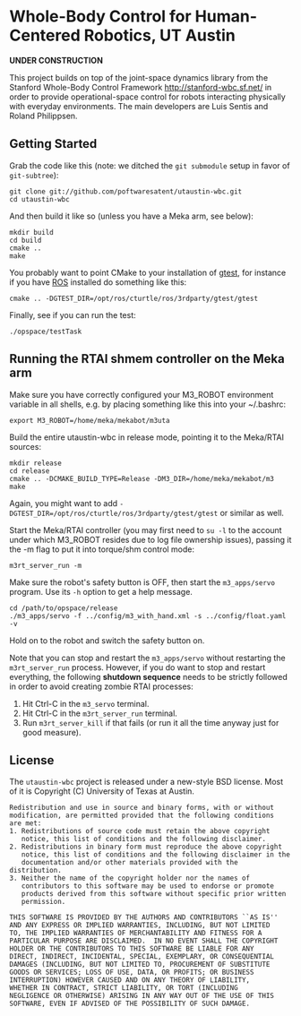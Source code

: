 Whole-Body Control for Human-Centered Robotics, UT Austin
=========================================================

**UNDER CONSTRUCTION**

This project builds on top of the joint-space dynamics library from
the Stanford Whole-Body Control Framework http://stanford-wbc.sf.net/
in order to provide operational-space control for robots interacting
physically with everyday environments. The main developers are Luis
Sentis and Roland Philippsen.

Getting Started
---------------

Grab the code like this (note: we ditched the `git submodule` setup in favor of `git-subtree`):

    git clone git://github.com/poftwaresatent/utaustin-wbc.git
    cd utaustin-wbc

And then build it like so (unless you have a Meka arm, see below):

    mkdir build
    cd build
    cmake ..
    make

You probably want to point CMake to your installation of [gtest][],
for instance if you have [ROS][] installed do something like this:

[gtest]: http://code.google.com/p/googletest/
[ROS]: http://ros.org/

    cmake .. -DGTEST_DIR=/opt/ros/cturtle/ros/3rdparty/gtest/gtest

Finally, see if you can run the test:

    ./opspace/testTask

Running the RTAI shmem controller on the Meka arm
-------------------------------------------------

Make sure you have correctly configured your M3_ROBOT environment
variable in all shells, e.g. by placing something like this into your
~/.bashrc:

    export M3_ROBOT=/home/meka/mekabot/m3uta

Build the entire utaustin-wbc in release mode, pointing it to the
Meka/RTAI sources:

    mkdir release
    cd release
    cmake .. -DCMAKE_BUILD_TYPE=Release -DM3_DIR=/home/meka/mekabot/m3
    make

Again, you might want to add
`-DGTEST_DIR=/opt/ros/cturtle/ros/3rdparty/gtest/gtest` or similar as
well.

Start the Meka/RTAI controller (you may first need to `su -l` to the
account under which M3_ROBOT resides due to log file ownership
issues), passing it the -m flag to put it into torque/shm control
mode:

    m3rt_server_run -m

Make sure the robot's safety button is OFF, then start the
`m3_apps/servo` program. Use its `-h` option to get a help message.

    cd /path/to/opspace/release
    ./m3_apps/servo -f ../config/m3_with_hand.xml -s ../config/float.yaml -v

Hold on to the robot and switch the safety button on.

Note that you can stop and restart the `m3_apps/servo` without
restarting the `m3rt_server_run` process. However, if you do want to
stop and restart everything, the following **shutdown sequence** needs
to be strictly followed in order to avoid creating zombie RTAI
processes:

 1. Hit Ctrl-C in the `m3_servo` terminal.
 2. Hit Ctrl-C in the `m3rt_server_run` terminal.
 3. Run `m3rt_server_kill` if that fails (or run it all the time
    anyway just for good measure).


License
-------

The `utaustin-wbc` project is released under a new-style BSD
license. Most of it is Copyright (C) University of Texas at Austin.

    Redistribution and use in source and binary forms, with or without
    modification, are permitted provided that the following conditions
    are met:
    1. Redistributions of source code must retain the above copyright
       notice, this list of conditions and the following disclaimer.
    2. Redistributions in binary form must reproduce the above copyright
       notice, this list of conditions and the following disclaimer in the
       documentation and/or other materials provided with the distribution.
    3. Neither the name of the copyright holder nor the names of
       contributors to this software may be used to endorse or promote
       products derived from this software without specific prior written
       permission.
    
    THIS SOFTWARE IS PROVIDED BY THE AUTHORS AND CONTRIBUTORS ``AS IS''
    AND ANY EXPRESS OR IMPLIED WARRANTIES, INCLUDING, BUT NOT LIMITED
    TO, THE IMPLIED WARRANTIES OF MERCHANTABILITY AND FITNESS FOR A
    PARTICULAR PURPOSE ARE DISCLAIMED.  IN NO EVENT SHALL THE COPYRIGHT
    HOLDER OR THE CONTRIBUTORS TO THIS SOFTWARE BE LIABLE FOR ANY
    DIRECT, INDIRECT, INCIDENTAL, SPECIAL, EXEMPLARY, OR CONSEQUENTIAL
    DAMAGES (INCLUDING, BUT NOT LIMITED TO, PROCUREMENT OF SUBSTITUTE
    GOODS OR SERVICES; LOSS OF USE, DATA, OR PROFITS; OR BUSINESS
    INTERRUPTION) HOWEVER CAUSED AND ON ANY THEORY OF LIABILITY,
    WHETHER IN CONTRACT, STRICT LIABILITY, OR TORT (INCLUDING
    NEGLIGENCE OR OTHERWISE) ARISING IN ANY WAY OUT OF THE USE OF THIS
    SOFTWARE, EVEN IF ADVISED OF THE POSSIBILITY OF SUCH DAMAGE.
